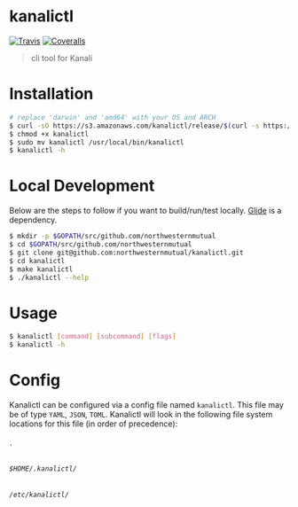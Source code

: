 # kanalictl

[![Travis](https://img.shields.io/travis/northwesternmutual/kanalictl/master.svg?style=flat-square)](https://travis-ci.org/northwesternmutual/kanalictl) [![Coveralls](https://img.shields.io/coveralls/northwesternmutual/kanalictl/master.svg?style=flat-square)](https://coveralls.io/github/northwesternmutual/kanalictl)

> cli tool for Kanali

# Installation

```sh
# replace 'darwin' and 'amd64' with your OS and ARCH
$ curl -sO https://s3.amazonaws.com/kanalictl/release/$(curl -s https://s3.amazonaws.com/kanalictl/release/latest.txt)/darwin/amd64/kanalictl
$ chmod +x kanalictl
$ sudo mv kanalictl /usr/local/bin/kanalictl
$ kanalictl -h
```

# Local Development

Below are the steps to follow if you want to build/run/test locally. [Glide](https://glide.sh/) is a dependency.

```sh
$ mkdir -p $GOPATH/src/github.com/northwesternmutual
$ cd $GOPATH/src/github.com/northwesternmutual
$ git clone git@github.com:northwesternmutual/kanalictl.git
$ cd kanalictl
$ make kanalictl
$ ./kanalictl --help
```

# Usage

```sh
$ kanalictl [command] [subcommand] [flags]
$ kanalictl -h
```

# Config
Kanalictl can be configured via a config file named `kanalictl`. This file may be of type `YAML`, `JSON`, `TOML`. Kanalictl will look in the following file system locations for this file (in order of precedence):

###### `.`
###### `$HOME/.kanalictl/`
###### `/etc/kanalictl/`